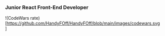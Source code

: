 ### Junior React Front-End Developer
!(CodeWars rate)[https://github.com/HandyFOff/HandyFOff/blob/main/images/codewars.svg]
